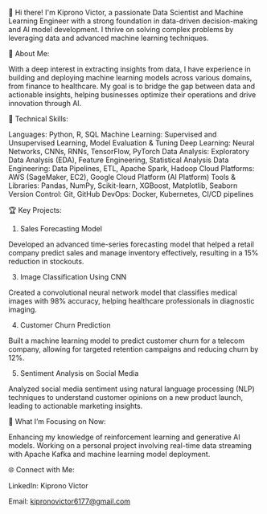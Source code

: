 
👋 Hi there! I'm Kiprono Victor, a passionate Data Scientist and Machine Learning Engineer with a strong foundation in data-driven decision-making and AI model development. I thrive on solving complex problems by leveraging data and advanced machine learning techniques.

💼 About Me:

With a deep interest in extracting insights from data, I have experience in building and deploying machine learning models across various domains, from finance to healthcare. My goal is to bridge the gap between data and actionable insights, helping businesses optimize their operations and drive innovation through AI.

🚀 Technical Skills:

Languages: Python, R, SQL
Machine Learning: Supervised and Unsupervised Learning, Model Evaluation & Tuning
Deep Learning: Neural Networks, CNNs, RNNs, TensorFlow, PyTorch
Data Analysis: Exploratory Data Analysis (EDA), Feature Engineering, Statistical Analysis
Data Engineering: Data Pipelines, ETL, Apache Spark, Hadoop
Cloud Platforms: AWS (SageMaker, EC2), Google Cloud Platform (AI Platform)
Tools & Libraries: Pandas, NumPy, Scikit-learn, XGBoost, Matplotlib, Seaborn
Version Control: Git, GitHub
DevOps: Docker, Kubernetes, CI/CD pipelines

🏆 Key Projects:

1. Sales Forecasting Model
   
Developed an advanced time-series forecasting model that helped a retail company predict sales and manage inventory effectively, resulting in a 15% reduction in stockouts.

3. Image Classification Using CNN
   
Created a convolutional neural network model that classifies medical images with 98% accuracy, helping healthcare professionals in diagnostic imaging.

4. Customer Churn Prediction
   
Built a machine learning model to predict customer churn for a telecom company, allowing for targeted retention campaigns and reducing churn by 12%.

5. Sentiment Analysis on Social Media
   
Analyzed social media sentiment using natural language processing (NLP) techniques to understand customer opinions on a new product launch, leading to actionable marketing insights.

🎯 What I’m Focusing on Now:

Enhancing my knowledge of reinforcement learning and generative AI models.
Working on a personal project involving real-time data streaming with Apache Kafka and machine learning model deployment.

🌐 Connect with Me:

LinkedIn: Kiprono Victor

Email: kipronovictor6177@gmail.com
